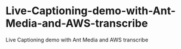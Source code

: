 # Live-Captioning-demo-with-Ant-Media-and-AWS-transcribe
Live Captioning demo with Ant Media and AWS transcribe

